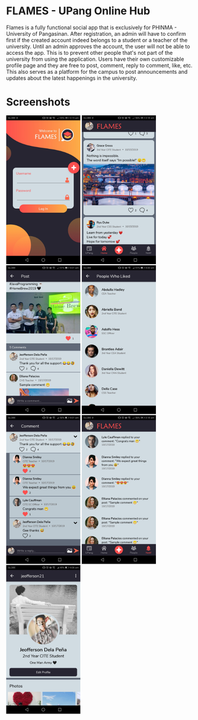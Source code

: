 # FLAMES - UPang Online Hub

Flames is a fully functional social app that is exclusively for PHINMA - University of Pangasinan. After registration, an admin will have to confirm first if the created account indeed belongs to a student or a teacher of the university. Until an admin approves the account, the user will not be able to access the app. This is to prevent other people that's not part of the university from using the application. Users have their own customizable profile page and they are free to post, comment, reply to comment, like, etc. This also serves as a platform for the campus to post announcements and updates about the latest happenings in the university.


# **Screenshots**

<img src="images/2.jpg" width="200"> <img src="images/18.jpg" width="200"> <img src="images/19.jpg" width="200"> <img src="images/23.jpg" width="200"> <img src="images/25.jpg" width="200"> <img src="images/33.jpg" width="200"> <img src="images/40.jpg" width="200">
